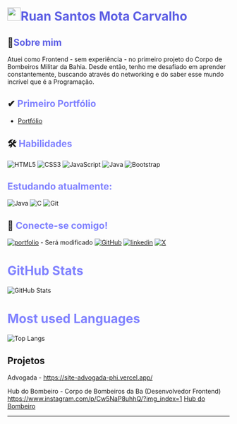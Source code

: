 # <span style="color:hsl(239, 71.40%, 62.90%)"><img src="https://raw.githubusercontent.com/kaueMarques/kaueMarques/master/hi.gif" height="30px">Ruan Santos Mota Carvalho</span>

## 🚀<span style="color:hsl(239, 71.40%, 62.90%)">Sobre mim</span>

Atuei como Frontend - sem experiência - no primeiro projeto do Corpo de Bombeiros Militar da Bahia. Desde então, tenho me desafiado em aprender constantemente, buscando através do networking e do saber esse mundo incrível que é a Programação.

## ✔<span style="color: hsl(239, 100%, 75%)"> Primeiro Portfólio</span>

- <a style="color:hsl(239, 100%, 75%)"> [Portfólio](https://challenge-six-orcin.vercel.app)</a>

## 🛠 <span style="color:hsl(239, 100%, 75%)">Habilidades</span>

![HTML5](https://img.shields.io/badge/HTML5-blue?style=for-the-badge&logo=html5&logoColor=white)
![CSS3](https://img.shields.io/badge/CSS3-blue?style=for-the-badge&logo=css3&logoColor=white)
![JavaScript](https://img.shields.io/badge/JavaScript-blue?style=for-the-badge&logo=javascript&logoColor=white)
![Java](https://img.shields.io/badge/java-%23ED8B00.svg?style=for-the-badge&logo=openjdk&logoColor=white)
![Bootstrap](https://img.shields.io/badge/-boostrap-0D1117?style=for-the-badge&logo=bootstrap&labelColor=0D1117)


## <span style="color: hsl(239, 100%, 75%)">Estudando atualmente:

![Java](https://img.shields.io/badge/java-%23ED8B00.svg?style=for-the-badge&logo=openjdk&logoColor=white)
![C](https://img.shields.io/badge/C-00599C?style=for-the-badge&logo=c&logoColor=white)
![Git](https://img.shields.io/badge/GIT-blue?style=for-the-badge&logo=git&logoColor=white)

## 🔗 <span style="color: hsl(239, 100%, 75%)">Conecte-se comigo!

[![portfolio](https://img.shields.io/badge/my_portfolio-000?style=for-the-badge&logo=ko-fi&logoColor=white)](https://challenge-six-orcin.vercel.app) - Será modificado
[![GitHub](https://img.shields.io/badge/GitHub-100000?style=for-the-badge&logo=github&logoColor=white)](https://github.com/Ruansmc/)
[![linkedin](https://img.shields.io/badge/linkedin-0A66C2?style=for-the-badge&logo=linkedin&logoColor=white)](https://www.linkedin.com/in/ruan-c-0a527414a//)
[![X](https://img.shields.io/badge/X-000?style=for-the-badge&logo=x)](https://x.com/RuanSantosMota1/)

# <span style="color: hsl(239, 100%, 75%)"> GitHub Stats

![GitHub Stats](https://github-readme-stats.vercel.app/api?username=Ruansmc&theme=transparent&bg_color=000&border_color=30A3DC&show_icons=true&icon_color=bluetitle_color=E94D5F&text_color=FFF&hide_title=true)

# <span style="color: hsl(239, 100%, 75%)"> Most used Languages

![Top Langs](https://github-readme-stats-git-masterrstaa-rickstaa.vercel.app/api/top-langs/?username=Ruansmc&bg_color=000&border_color=bluetitle_color=E94D5F&hide_title=true&text_color=FFF)
</a>&nbsp;


## Projetos
Advogada - https://site-advogada-phi.vercel.app/

Hub do Bombeiro - Corpo de Bombeiros da Ba (Desenvolvedor Frontend)
https://www.instagram.com/p/Cw5NaP8uhhQ/?img_index=1
[Hub do Bombeiro](https://hub.cbm.ba.gov.br)
****

